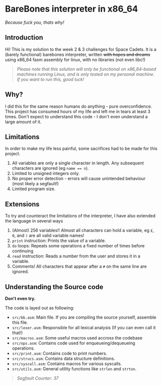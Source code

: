# BareBones interpreter in x86_64
*Because fuck you, thats why!*

## Introduction
Hi! This is my solution to the week 2 & 3 challenges for Space Cadets. It is a (barely functional) barebones interpreter, written ~~with hopes and dreams~~ using x86_64 fasm assembly for linux, with no libraries (not even libc!)

> *Please note that this solution will only be functional on x86_64-based machines running Linux, and is *only* tested on my personal machine. If you want to run this, good luck!*

## Why?
I did this for the same reason humans do anything - pure overconfidence. This project has consumed hours of my life and left me in tears at least 3 times. Don't expect to understand this code - I don't even understand a large amount of it.

## Limitations
In order to make my life less painful, some sacrifices had to be made for this project.

1. All variables are only a single character in length. Any subsequent characters are ignored (eg `name == n`).
2. Limited to unsigned integers only.
3. No proper error detection - errors will cause unintended behaviour (most likely a segfault!)
4. Limited program size.

## Extensions
To try and counteract the limitations of the interpreter, I have also extended the language in several ways

1. (Almost) 256 variables!! Almost all characters can hold a variable, eg `£`, `0`, and `)` are all valid variable names!
2. `print` instruction: Prints the value of a variable.
3. `do` loops: Repeats some operations a fixed number of times before continuing
3. `read` instruction: Reads a number from the user and stores it in a variable.
4. Comments! All characters that appear after a `#` on the same line are ignored.

## Understanding the Source code
**Don't even try.**

The code is layed out as following:
* `src/bb.asm`: Main file. If you are compiling the source yourself, assemble this file.
* `src/lexer.asm`: Responsible for all lexical analysis (If you can even call it that!)
* `src/macros.asm`: Some useful macros used accross the codebase
* `src/ops.asm`: Contains code used for enqueueing/dequeueing operations.
* `src/print.asm`: Contains code to print numbers.
* `src/strucs.asm`: Contains data structure definitions.
* `src/syscall.asm`: Contains macros for various syscalls.
* `src/utils.asm`: General utility functions like `strlen` and `strton`.


> *Segfault Counter: 37*
